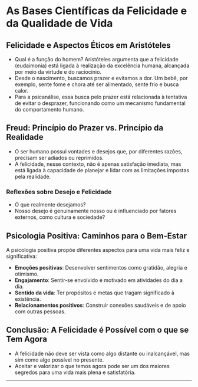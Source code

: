 # **As Bases Científicas da Felicidade e da Qualidade de Vida**

## **Felicidade e Aspectos Éticos em Aristóteles**  
- Qual é a função do homem? Aristóteles argumenta que a felicidade (eudaimonia) está ligada à realização da excelência humana, alcançada por meio da virtude e do raciocínio.  
- Desde o nascimento, buscamos prazer e evitamos a dor. Um bebê, por exemplo, sente fome e chora até ser alimentado, sente frio e busca calor.  
- Para a psicanálise, essa busca pelo prazer está relacionada à tentativa de evitar o desprazer, funcionando como um mecanismo fundamental do comportamento humano.

## **Freud: Princípio do Prazer vs. Princípio da Realidade**  
- O ser humano possui vontades e desejos que, por diferentes razões, precisam ser adiados ou reprimidos.  
- A felicidade, nesse contexto, não é apenas satisfação imediata, mas está ligada à capacidade de planejar e lidar com as limitações impostas pela realidade.

### **Reflexões sobre Desejo e Felicidade**  
- O que realmente desejamos?  
- Nosso desejo é genuinamente nosso ou é influenciado por fatores externos, como cultura e sociedade?

## **Psicologia Positiva: Caminhos para o Bem-Estar**  
A psicologia positiva propõe diferentes aspectos para uma vida mais feliz e significativa:  
- **Emoções positivas**: Desenvolver sentimentos como gratidão, alegria e otimismo.  
- **Engajamento**: Sentir-se envolvido e motivado em atividades do dia a dia.  
- **Sentido da vida**: Ter propósitos e metas que tragam significado à existência.  
- **Relacionamentos positivos**: Construir conexões saudáveis e de apoio com outras pessoas.  

## **Conclusão: A Felicidade é Possível com o que se Tem Agora**  
- A felicidade não deve ser vista como algo distante ou inalcançável, mas sim como algo possível no presente.  
- Aceitar e valorizar o que temos agora pode ser um dos maiores segredos para uma vida mais plena e satisfatória.  

---

